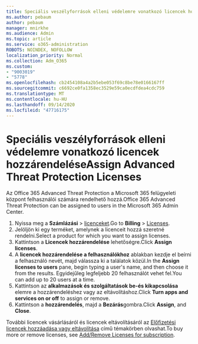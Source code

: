 ```yaml
---
title: Speciális veszélyforrások elleni védelemre vonatkozó licencek hozzárendelése
ms.author: pebaum
author: pebaum
manager: mnirkhe
ms.audience: Admin
ms.topic: article
ms.service: o365-administration
ROBOTS: NOINDEX, NOFOLLOW
localization_priority: Normal
ms.collection: Adm_O365
ms.custom:
- "9003019"
- "5778"
ms.openlocfilehash: cb2454108a4a2b5ebe053f69c8be78e0166167ff
ms.sourcegitcommit: c6692ce0fa1358ec3529e59ca0ecdfdea4cdc759
ms.translationtype: MT
ms.contentlocale: hu-HU
ms.lasthandoff: 09/14/2020
ms.locfileid: "47716175"
---
```

# <a name="assign-advanced-threat-protection-licenses"></a><span data-ttu-id="97fbc-102">Speciális veszélyforrások elleni védelemre vonatkozó licencek hozzárendelése</span><span class="sxs-lookup"><span data-stu-id="97fbc-102">Assign Advanced Threat Protection Licenses</span></span>

<span data-ttu-id="97fbc-103">Az Office 365 Advanced Threat Protection a Microsoft 365 felügyeleti központ felhasználói számára rendelhető hozzá.</span><span class="sxs-lookup"><span data-stu-id="97fbc-103">Office 365 Advanced Threat Protection can be assigned to users in the Microsoft 365 Admin Center.</span></span>

1. <span data-ttu-id="97fbc-104">Nyissa meg a **Számlázási**  >  [licenceket](https://go.microsoft.com/fwlink/p/?linkid=842264).</span><span class="sxs-lookup"><span data-stu-id="97fbc-104">Go to **Billing** > [Licenses](https://go.microsoft.com/fwlink/p/?linkid=842264).</span></span>
2. <span data-ttu-id="97fbc-105">Jelöljön ki egy terméket, amelynek a licenceit hozzá szeretné rendelni.</span><span class="sxs-lookup"><span data-stu-id="97fbc-105">Select a product for which you want to assign licenses.</span></span>
3. <span data-ttu-id="97fbc-106">Kattintson a **Licencek hozzárendelése** lehetőségre.</span><span class="sxs-lookup"><span data-stu-id="97fbc-106">Click **Assign licenses**.</span></span>
4. <span data-ttu-id="97fbc-107">A **licencek hozzárendelése a felhasználókhoz**  ablakban kezdje el beírni a felhasználó nevét, majd válassza ki a találatok közül.</span><span class="sxs-lookup"><span data-stu-id="97fbc-107">In the **Assign licenses to users**  pane, begin typing a user's name, and then choose it from the results.</span></span> <span data-ttu-id="97fbc-108">Egyidejűleg legfeljebb 20 felhasználót vehet fel.</span><span class="sxs-lookup"><span data-stu-id="97fbc-108">You can add up to 20 users at a time.</span></span>
5. <span data-ttu-id="97fbc-109">Kattintson az **alkalmazások és szolgáltatások be-és kikapcsolása**  elemre a hozzárendeléshez vagy az eltávolításhoz.</span><span class="sxs-lookup"><span data-stu-id="97fbc-109">Click **Turn apps and services on or off**  to assign or remove.</span></span>
6. <span data-ttu-id="97fbc-110">Kattintson a **hozzárendelés**, majd a  **Bezárás**gombra.</span><span class="sxs-lookup"><span data-stu-id="97fbc-110">Click **Assign**, and  **Close**.</span></span>

<span data-ttu-id="97fbc-111">További licencek vásárlásáról és licencek eltávolításáról az [Előfizetési licencek hozzáadása vagy eltávolítása](https://docs.microsoft.com/microsoft-365/commerce/licenses/buy-licenses?view=o365-worldwide#add-or-remove-licenses-for-your-business-subscription) című témakörben olvashat.</span><span class="sxs-lookup"><span data-stu-id="97fbc-111">To buy more or remove licenses, see [Add/Remove Licenses for subscription](https://docs.microsoft.com/microsoft-365/commerce/licenses/buy-licenses?view=o365-worldwide#add-or-remove-licenses-for-your-business-subscription).</span></span>